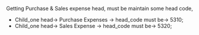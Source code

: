 Getting Purchase & Sales expense head, must be maintain some head code,
* Child_one head-> Purchase Expenses -> head_code must be-> 5310;
* Child_one head-> Sales Expense -> head_code must be-> 5320;